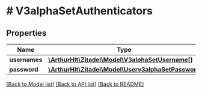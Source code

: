 # # V3alphaSetAuthenticators

## Properties

Name | Type | Description | Notes
------------ | ------------- | ------------- | -------------
**usernames** | [**\ArthurHlt\Zitadel\Model\V3alphaSetUsername[]**](V3alphaSetUsername.md) |  | [optional]
**password** | [**\ArthurHlt\Zitadel\Model\Userv3alphaSetPassword**](Userv3alphaSetPassword.md) |  | [optional]

[[Back to Model list]](../../README.md#models) [[Back to API list]](../../README.md#endpoints) [[Back to README]](../../README.md)
